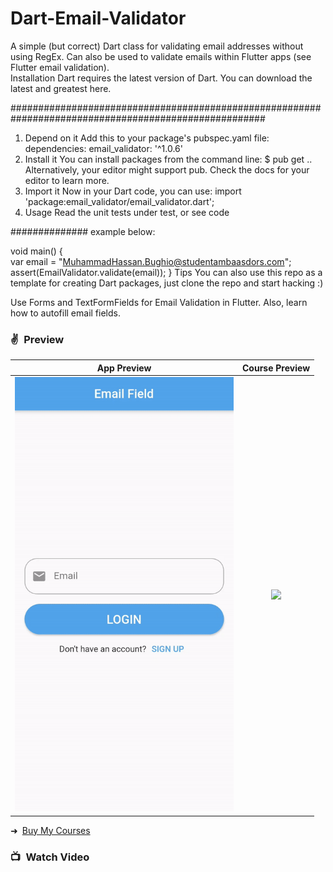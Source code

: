 # Dart-Email-Validator


A simple (but correct) Dart class for validating email addresses without using RegEx. 
Can also be used to validate emails within Flutter apps (see Flutter email validation).  
Installation  Dart requires the latest version of Dart. You can download the latest and greatest here. 

######################################################################################################
1. Depend on it  Add this to your package's pubspec.yaml file: dependencies: email_validator: '^1.0.6'
2. Install it You can install packages from the command line:  $ pub get .. Alternatively, your editor might support pub. Check the docs for your editor to    learn more. 
3. Import it Now in your Dart code, you can use:  import 'package:email_validator/email_validator.dart'; 
4. Usage  Read the unit tests under test, or see code 

##############
example below: 

void main() {     
var email = "MuhammadHassan.Bughio@studentambaasdors.com"; assert(EmailValidator.validate(email)); } Tips  You can also use this repo as a template for creating Dart packages, just clone the repo and start hacking :)

Use Forms and TextFormFields for Email Validation in Flutter. Also, learn how to autofill email fields.

### ✌&ensp;Preview

|              App Preview             |             Course Preview           |
| :----------------------------------: | :----------------------------------: |
| <a href="https://www.youtube.com/watch?v=mXyifVJ-NFc" target="_blank"><img src="preview.gif" width="350"></a> | <a href="https://johannesmilke.teachable.com/p/home" target="_blank"><img src="https://firebasestorage.googleapis.com/v0/b/web-johannesmilke.appspot.com/o/other%2Fgithub_ad.png?alt=media" width="350"></a> |

➜&ensp;[Buy My Courses](https://johannesmilke.teachable.com/p/home "Buy My Courses")

### 📺&ensp;Watch Video

